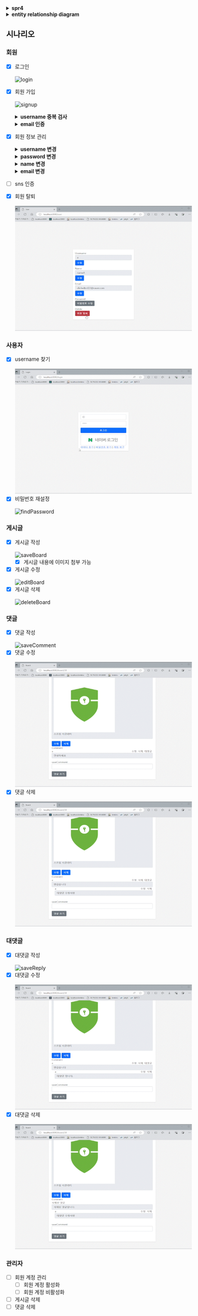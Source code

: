 <details>
<summary> <b>spr4</b> </summary>

게시글 -> 댓글, 댓글, 댓글 -> 댓글 작성자, 댓글 작성자, 댓글 작성자, ... n+1

aop 트랜잭션 전파

파일업로드 ckeditor
</details>


<details>
<summary><b>entity relationship diagram</b></summary>

![erd](/src/main/resources/content/spr4.png)
</details>

## 시나리오

### 회원
- [x] 로그인<br/>    
  ![login](/src/main/resources/content/login.gif)
- [x] 회원 가입<br/>  
  ![signup](/src/main/resources/content/signupEnd.gif)
  <details> 
  <summary><b>username 중복 검사</b></summary>
  
  ![validateUsername](/src/main/resources/content/validateUsername.gif)
  </details>
  <details>
  <summary><b>email 인증</b></summary> 
  
  ![verifyEmail](/src/main/resources/content/verifyEmail.gif)
  </details>
- [x] 회원 정보 관리
  <details>
  <summary><b>username 변경</b></summary> 

  ![updateUsername](/src/main/resources/content/updateUsername.gif)
  </details>
  <details>
  <summary><b>password 변경</b></summary> 

  ![updatePassword](/src/main/resources/content/updatePassword.gif)
  - [x] 기존 비밀번호, 새 비밀번호가 같으면 예외 발생 
  </details>
  <details>
  <summary><b>name 변경</b></summary> 

  ![updateName](/src/main/resources/content/updateName.gif)
  </details>
  <details>
  <summary><b>email 변경</b></summary> 

  ![updateEmail](/src/main/resources/content/updateEmail.gif)
  - [x] email 인증
  </details>
- [ ] sns 인증
- [x] 회원 탈퇴<br/>    
  ![deleteUser](/src/main/resources/content/deleteUser.gif)

### 사용자
- [x] username 찾기<br/>    
  ![findUsername](/src/main/resources/content/findUsername.gif)
- [x] 비밀번호 재설정<br/>    
  ![findPassword](/src/main/resources/content/findPassword.gif)

### 게시글
- [x] 게시글 작성<br/>    
  ![saveBoard](/src/main/resources/content/saveBoard.gif)
  - [x] 게시글 내용에 이미지 첨부 가능
- [x] 게시글 수정<br/>    
  ![editBoard](/src/main/resources/content/editBoard.gif)
- [x] 게시글 삭제<br/>    
  ![deleteBoard](/src/main/resources/content/deleteBoard.gif)

### 댓글
- [x] 댓글 작성<br/>    
  ![saveComment](/src/main/resources/content/saveComment.gif)
- [x] 댓글 수정<br/>    
  ![editComment](/src/main/resources/content/editComment.gif)
- [x] 댓글 삭제<br/>    
  ![deleteComment](/src/main/resources/content/deleteComment.gif)

### 대댓글
- [x] 대댓글 작성<br/>    
  ![saveReply](/src/main/resources/content/saveReply.gif)
- [x] 대댓글 수정<br/>    
  ![editReply](/src/main/resources/content/editReply.gif)
- [x] 대댓글 삭제<br/>    
  ![deleteReply](/src/main/resources/content/deleteReply.gif)

### 관리자
- [ ] 회원 계정 관리
    - [ ] 회원 계정 활성화
    - [ ] 회원 계정 비활성화
- [ ] 게시글 삭제
- [ ] 댓글 삭제

[//]: # (![home]&#40;/src/main/resources/content/home.gif&#41;)



